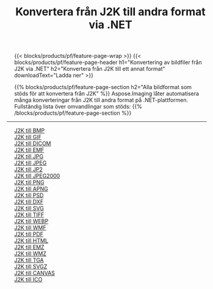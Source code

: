 ﻿---
title: Konvertera från J2K till andra format via .NET 
weight: 3920
url: /sv/net/conversion/from/j2k 
lang: sv
langdirlevel: 2
locales: zh-hans,ja,it,ru,de,es,fr,nl,id,lt,pl,pt,vi,tr,ko,zh-hant,ar,hi,th,sv,cs,uk,he
description: Med Aspose.Imaging kan du enkelt konvertera från J2K till ett annat format
---

{{< blocks/products/pf/feature-page-wrap >}}
{{< blocks/products/pf/feature-page-header h1="Konvertering av bildfiler från J2K via .NET" h2="Konvertera från J2K till ett annat format" downloadText="Ladda ner" >}}


{{% blocks/products/pf/feature-page-section  h2="Alla bildformat som stöds för att konvertera från J2K" %}}
Aspose.Imaging låter automatisera många konverteringar från J2K till andra format på .NET-plattformen.
<br/>
Fullständig lista över omvandlingar som stöds:
{{% /blocks/products/pf/feature-page-section %}}
<div class="container-fluid productfamilypage bg-gray">
    <div class="convertypes bg-gray agp-content section">
        <div class="container">
		<hr style="margin-left:-20px;"/>
		<div class="row other-converters">
		    <div class='col-md-2 other-converter remove-lp remove-rp'><a href="/imaging/sv/net/conversion/j2k-to-bmp" >J2K till BMP</a></div><div class='col-md-2 other-converter remove-lp remove-rp'><a href="/imaging/sv/net/conversion/j2k-to-gif" >J2K till GIF</a></div><div class='col-md-2 other-converter remove-lp remove-rp'><a href="/imaging/sv/net/conversion/j2k-to-dicom" >J2K till DICOM</a></div><div class='col-md-2 other-converter remove-lp remove-rp'><a href="/imaging/sv/net/conversion/j2k-to-emf" >J2K till EMF</a></div><div class='col-md-2 other-converter remove-lp remove-rp'><a href="/imaging/sv/net/conversion/j2k-to-jpg" >J2K till JPG</a></div><div class='col-md-2 other-converter remove-lp remove-rp'><a href="/imaging/sv/net/conversion/j2k-to-jpeg" >J2K till JPEG</a></div><div class='col-md-2 other-converter remove-lp remove-rp'><a href="/imaging/sv/net/conversion/j2k-to-jp2" >J2K till JP2</a></div><div class='col-md-2 other-converter remove-lp remove-rp'><a href="/imaging/sv/net/conversion/j2k-to-jpeg2000" >J2K till JPEG2000</a></div><div class='col-md-2 other-converter remove-lp remove-rp'><a href="/imaging/sv/net/conversion/j2k-to-png" >J2K till PNG</a></div><div class='col-md-2 other-converter remove-lp remove-rp'><a href="/imaging/sv/net/conversion/j2k-to-apng" >J2K till APNG</a></div><div class='col-md-2 other-converter remove-lp remove-rp'><a href="/imaging/sv/net/conversion/j2k-to-psd" >J2K till PSD</a></div><div class='col-md-2 other-converter remove-lp remove-rp'><a href="/imaging/sv/net/conversion/j2k-to-dxf" >J2K till DXF</a></div><div class='col-md-2 other-converter remove-lp remove-rp'><a href="/imaging/sv/net/conversion/j2k-to-svg" >J2K till SVG</a></div><div class='col-md-2 other-converter remove-lp remove-rp'><a href="/imaging/sv/net/conversion/j2k-to-tiff" >J2K till TIFF</a></div><div class='col-md-2 other-converter remove-lp remove-rp'><a href="/imaging/sv/net/conversion/j2k-to-webp" >J2K till WEBP</a></div><div class='col-md-2 other-converter remove-lp remove-rp'><a href="/imaging/sv/net/conversion/j2k-to-wmf" >J2K till WMF</a></div><div class='col-md-2 other-converter remove-lp remove-rp'><a href="/imaging/sv/net/conversion/j2k-to-pdf" >J2K till PDF</a></div><div class='col-md-2 other-converter remove-lp remove-rp'><a href="/imaging/sv/net/conversion/j2k-to-html" >J2K till HTML</a></div><div class='col-md-2 other-converter remove-lp remove-rp'><a href="/imaging/sv/net/conversion/j2k-to-emz" >J2K till EMZ</a></div><div class='col-md-2 other-converter remove-lp remove-rp'><a href="/imaging/sv/net/conversion/j2k-to-wmz" >J2K till WMZ</a></div><div class='col-md-2 other-converter remove-lp remove-rp'><a href="/imaging/sv/net/conversion/j2k-to-tga" >J2K till TGA</a></div><div class='col-md-2 other-converter remove-lp remove-rp'><a href="/imaging/sv/net/conversion/j2k-to-svgz" >J2K till SVGZ</a></div><div class='col-md-2 other-converter remove-lp remove-rp'><a href="/imaging/sv/net/conversion/j2k-to-canvas" >J2K till CANVAS</a></div><div class='col-md-2 other-converter remove-lp remove-rp'><a href="/imaging/sv/net/conversion/j2k-to-ico" >J2K till ICO</a></div>
                </div>
        </div>
    </div>
</div>
<br/>

